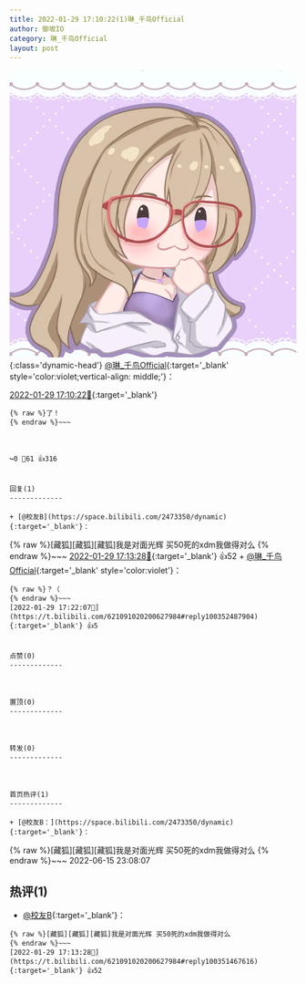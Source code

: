 ```yaml
---
title: 2022-01-29 17:10:22(1)琳_千鸟Official
author: 御坂IO
category: 琳_千鸟Official
layout: post
---
```


![img](/images/c0a88f85ebd0d056f37b114e0748e69556c8b488.jpg){:class='dynamic-head'}
[@琳_千鸟Official](https://space.bilibili.com/1620923329/dynamic){:target='_blank' style='color:violet;vertical-align: middle;'}：

[2022-01-29 17:10:22🔗](https://t.bilibili.com/621091020200627984){:target='_blank'}

~~~
{% raw %}了！
{% endraw %}~~~



↪️0 💬61 👍316


回复(1)
-------------

+ [@校友B](https://space.bilibili.com/2473350/dynamic){:target='_blank'}：
~~~
{% raw %}[藏狐][藏狐][藏狐]我是对面光辉 买50死的xdm我做得对么
{% endraw %}~~~
[2022-01-29 17:13:28🔗](https://t.bilibili.com/621091020200627984#reply100351467616){:target='_blank'} 👍52
    + [@琳_千鸟Official](https://space.bilibili.com/1620923329/dynamic){:target='_blank' style='color:violet'}：
~~~
{% raw %}？（
{% endraw %}~~~
[2022-01-29 17:22:07🔗](https://t.bilibili.com/621091020200627984#reply100352487904){:target='_blank'} 👍5


点赞(0)
-------------



置顶(0)
-------------



转发(0)
-------------



首页热评(1)
-------------

+ [@校友B：](https://space.bilibili.com/2473350/dynamic){:target='_blank'}：
~~~
{% raw %}[藏狐][藏狐][藏狐]我是对面光辉 买50死的xdm我做得对么
{% endraw %}~~~
2022-06-15 23:08:07


热评(1)
-------------

+ [@校友B](https://space.bilibili.com/2473350/dynamic){:target='_blank'}：
~~~
{% raw %}[藏狐][藏狐][藏狐]我是对面光辉 买50死的xdm我做得对么
{% endraw %}~~~
[2022-01-29 17:13:28🔗](https://t.bilibili.com/621091020200627984#reply100351467616){:target='_blank'} 👍52


